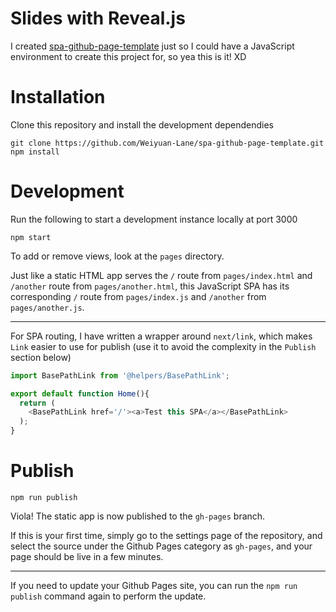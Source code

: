 # Slides with Reveal.js

I created [spa-github-page-template](https://github.com/Weiyuan-Lane/spa-github-page-template) just so I could have a JavaScript environment to create this project for, so yea this is it! XD

# Installation

Clone this repository and install the development dependendies
```
git clone https://github.com/Weiyuan-Lane/spa-github-page-template.git
npm install
```


# Development

Run the following to start a development instance locally at port 3000
```
npm start
```

To add or remove views, look at the `pages` directory. 

Just like a static HTML app serves the `/` route from `pages/index.html` and `/another` route from `pages/another.html`, this JavaScript SPA has its corresponding `/` route from `pages/index.js` and `/another` from `pages/another.js`.

----

For SPA routing, I have written a wrapper around `next/link`, which makes `Link` easier to use for publish (use it to avoid the complexity in the `Publish` section below)

```javascript
import BasePathLink from '@helpers/BasePathLink';

export default function Home(){
  return (
    <BasePathLink href='/'><a>Test this SPA</a></BasePathLink>
  );
}
```

# Publish
```
npm run publish
```

Viola! The static app is now published to the `gh-pages` branch. 

If this is your first time, simply go to the settings page of the repository, and select the source under the Github Pages category as `gh-pages`, and your page should be live in a few minutes.

----

If you need to update your Github Pages site, you can run the `npm run publish` command again to perform the update.

